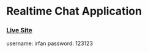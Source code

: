 # Realtime Chat Application

### [Live Site](https://irfanquresh-reactjs-chat.netlify.app)

username: irfan
password: 123123

